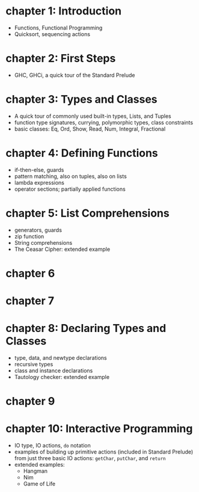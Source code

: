 # chapter 1: Introduction
- Functions, Functional Programming
- Quicksort, sequencing actions

# chapter 2: First Steps
- GHC, GHCi, a quick tour of the Standard Prelude

# chapter 3: Types and Classes
- A quick tour of commonly used built-in types, Lists, and Tuples
- function type signatures, currying, polymorphic types, class constraints
- basic classes: Eq, Ord, Show, Read, Num, Integral, Fractional

# chapter 4: Defining Functions
- if-then-else, guards
- pattern matching, also on tuples, also on lists
- lambda expressions
- operator sections; partially applied functions

# chapter 5: List Comprehensions
- generators, guards
- zip function
- String comprehensions
- The Ceasar Cipher: extended example

# chapter 6

# chapter 7

# chapter 8: Declaring Types and Classes
- type, data, and newtype declarations
- recursive types
- class and instance declarations
- Tautology checker: extended example

# chapter 9

# chapter 10: Interactive Programming
- IO type, IO actions, `do` notation
- examples of building up primitive actions (included in Standard Prelude) from just three basic IO actions: `getChar`, `putChar`, and `return`
- extended examples:
  - Hangman
  - Nim
  - Game of Life
